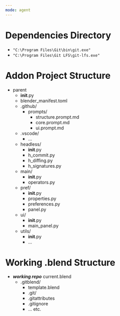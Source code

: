 ```yaml
---
mode: agent
---
```

# Dependencies Directory
- `"C:\Program Files\Git\bin\git.exe"`
- `"C:\Program Files\Git LFS\git-lfs.exe"`

# Addon Project Structure
- parent
    - __init__.py
    - blender_manifest.toml
    - .github/
        - prompts/
            - structure.prompt.md
            - core.prompt.md
            - ui.prompt.md
    - .vscode/
        - ...
    - headless/
        - __init__.py
        - h_commit.py
        - h_diffing.py
        - h_signatures.py
    - main/
        - __init__.py
        - operators.py
    - pref/
        - __init__.py
        - properties.py
        - preferences.py
        - panel.py
    - ui/
        - __init__.py
        - main_panel.py
    - utils/
        - __init__.py
        - ...

# Working .blend Structure
- ***working repo***
    current.blend
    - .gitblend/
        - template.blend
        - .git/
        - .gitattributes
        - .gitignore
        - ... etc.